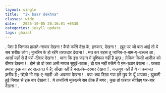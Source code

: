 ```yaml
---
layout: single
title:  "ik baar dekhna"
classes: wide
date:   2025-10-05 20:16:01 +0530
categories: jekyll update
tags: ghazal
---
```


.
पेशा है जिनका हालते-नाचार देखना !
कैसे करेंगे देख के, इनकार,  देखना !
.
ख़ुद पर जो बात आई तो ये सब शरीफ़ लोग ;
मुजरिम के हो रहेंगे तरफ़दार देखना !
.
मत कर बहस तू जानिब-ए-बाम-ए-उरूज आ ;
आसाँ यहाँ से है पसे-दीवार देखना !
.
माना कि इस जहान में मुश्किल नहीं है कुछ ;
लेकिन किसी अज़ीज़ को बीमार देखना !
.
होने तो दो ज़रा अभी मय्यत सुपुर्दे-ख़ाक ;
दो पल नहीं रुकेंगे ये ग़म-ख़्वार देखना !
.
फ़तवा हमारा कुफ़्र का हर सल्तनत पे है; 
सीखा नहीं है मसलके-दरबार देखना !
.
कलयुग नहीं है ये न क़यामत क़रीब है ;
छोड़ो भी राह-ए-महदी-ओ-अवतार देखना !
.
क्या-क्या दिखा गया हमें छुप के यूँ आपका ;
झुकती हुई निगाह से इक बार देखना !
.
ये तजज़िये मुकालमे सब ठीक हैं मगर ;
कुछ तो फ़राज़ सीखिए घर-बार देखना !
.

